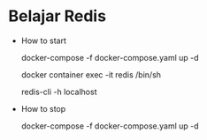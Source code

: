 # Belajar Redis

- How to start

  docker-compose -f docker-compose.yaml up -d

  docker container exec -it redis /bin/sh

  redis-cli -h localhost

- How to stop

  docker-compose -f docker-compose.yaml up -d
